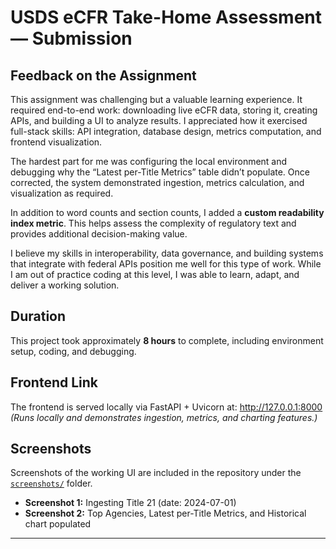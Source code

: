 # USDS eCFR Take-Home Assessment — Submission

## Feedback on the Assignment
This assignment was challenging but a valuable learning experience. It required end-to-end work: downloading live eCFR data, storing it, creating APIs, and building a UI to analyze results. I appreciated how it exercised full-stack skills: API integration, database design, metrics computation, and frontend visualization.  

The hardest part for me was configuring the local environment and debugging why the “Latest per-Title Metrics” table didn’t populate. Once corrected, the system demonstrated ingestion, metrics calculation, and visualization as required.  

In addition to word counts and section counts, I added a **custom readability index metric**. This helps assess the complexity of regulatory text and provides additional decision-making value.  

I believe my skills in interoperability, data governance, and building systems that integrate with federal APIs position me well for this type of work. While I am out of practice coding at this level, I was able to learn, adapt, and deliver a working solution.

## Duration
This project took approximately **8 hours** to complete, including environment setup, coding, and debugging.

## Frontend Link
The frontend is served locally via FastAPI + Uvicorn at:  http://127.0.0.1:8000 
*(Runs locally and demonstrates ingestion, metrics, and charting features.)*

## Screenshots
Screenshots of the working UI are included in the repository under the [`screenshots/`](./screenshots) folder.

- **Screenshot 1:** Ingesting Title 21 (date: 2024-07-01)  
- **Screenshot 2:** Top Agencies, Latest per-Title Metrics, and Historical chart populated

---

